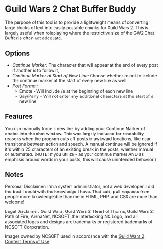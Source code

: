 # Guild Wars 2 Chat Buffer Buddy

The purpose of this tool is to provide a lightweight means of converting large blocks of text into easily postable chunks for Guild Wars 2. This is largely useful when roleplaying where the restrictive size of the GW2 Chat Buffer is often not adequate.

## Options
- *Continue Marker:* The character that will appear at the end of every post if another is to follow it,
- *Continue Marker at Start of New Line:* Choose whether or not to include the continue marker at the start of every new line as well.
- *Post Format:*
  - Emote - Will Include /e at the beginning of each new line
  - Say/Party - Will not enter any additional characters at the start of a new line

## Features
You can manually force a new line by adding your Continue Marker of choice into the chat window. This was largely included for readability reasons when the program cuts off posts in awkward locations, like near transitions between action and speech. A manual continue will be ignored if it's within 25 characters of an existing break in the posts, whether manual or automated. (NOTE: If you utilize - as your continue marker AND as emphasis around words in your posts, this will cause unintended behavior.)

## Notes
Personal Disclaimer: I'm a system administrator, not a web developer. I did the best I could with the knowledge I have. That said, pull requests from people more knowledgeable than me in HTML, PHP, and CSS are more than welcome!

Legal Disclaimer: Guild Wars, Guild Wars 2, Heart of Thorns, Guild Wars 2: Path of Fire, ArenaNet, NCSOFT, the Interlocking NC Logo, and all associated logos and designs are trademarks or registered trademarks of NCSOFT Corporation.

Images owned by NCSOFT used in accordance with the [Guild Wars 2 Content Terms of Use](https://www.guildwars2.com/en/legal/guild-wars-2-content-terms-of-use/).